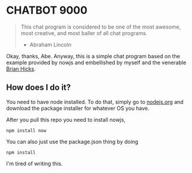 CHATBOT 9000
============

> This chat program is considered to be one of the most awesome,
> most creative, and most baller of all chat programs.
>
> - Abraham Lincoln

Okay, thanks, Abe. Anyway, this is a simple chat program based on the example
provided by nowjs and embellished by myself and the venerable [Brian Hicks](https://github.com/BrianHicks "Brian Hicks").

How does I do it?
-----------------

You need to have node installed. To do that, simply go to [nodejs.org](http://nodejs.org/ "Makes sense, don't it?") and download the package installer for whatever OS you have.

After you pull this repo you need to install nowjs,

    npm install now

You can also just use the package.json thing by doing
    
    npm install

I'm tired of writing this.